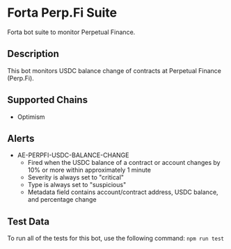 # Forta Perp.Fi Suite

Forta bot suite to monitor Perpetual Finance.

## Description

This bot monitors USDC balance change of contracts at Perpetual Finance (Perp.Fi).

## Supported Chains

- Optimism

## Alerts

<!-- -->

- AE-PERPFI-USDC-BALANCE-CHANGE
  - Fired when the USDC balance of a contract or account changes by 10% or more within
    approximately 1 minute
  - Severity is always set to "critical"
  - Type is always set to "suspicious"
  - Metadata field contains account/contract address, USDC balance, and percentage change

## Test Data

To run all of the tests for this bot, use the following command: `npm run test`
